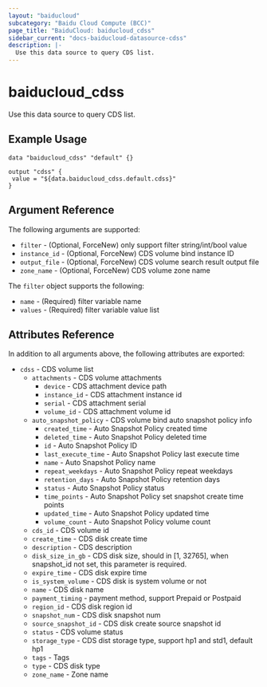 ```yaml
---
layout: "baiducloud"
subcategory: "Baidu Cloud Compute (BCC)"
page_title: "BaiduCloud: baiducloud_cdss"
sidebar_current: "docs-baiducloud-datasource-cdss"
description: |-
  Use this data source to query CDS list.
---
```


# baiducloud_cdss

Use this data source to query CDS list.

## Example Usage

```hcl
data "baiducloud_cdss" "default" {}

output "cdss" {
 value = "${data.baiducloud_cdss.default.cdss}"
}
```

## Argument Reference

The following arguments are supported:

* `filter` - (Optional, ForceNew) only support filter string/int/bool value
* `instance_id` - (Optional, ForceNew) CDS volume bind instance ID
* `output_file` - (Optional, ForceNew) CDS volume search result output file
* `zone_name` - (Optional, ForceNew) CDS volume zone name

The `filter` object supports the following:

* `name` - (Required) filter variable name
* `values` - (Required) filter variable value list

## Attributes Reference

In addition to all arguments above, the following attributes are exported:

* `cdss` - CDS volume list
  * `attachments` - CDS volume attachments
    * `device` - CDS attachment device path
    * `instance_id` - CDS attachment instance id
    * `serial` - CDS attachment serial
    * `volume_id` - CDS attachment volume id
  * `auto_snapshot_policy` - CDS volume bind auto snapshot policy info
    * `created_time` - Auto Snapshot Policy created time
    * `deleted_time` - Auto Snapshot Policy deleted time
    * `id` - Auto Snapshot Policy ID
    * `last_execute_time` - Auto Snapshot Policy last execute time
    * `name` - Auto Snapshot Policy name
    * `repeat_weekdays` - Auto Snapshot Policy repeat weekdays
    * `retention_days` - Auto Snapshot Policy retention days
    * `status` - Auto Snapshot Policy status
    * `time_points` - Auto Snapshot Policy set snapshot create time points
    * `updated_time` - Auto Snapshot Policy updated time
    * `volume_count` - Auto Snapshot Policy volume count
  * `cds_id` - CDS volume id
  * `create_time` - CDS disk create time
  * `description` - CDS description
  * `disk_size_in_gb` - CDS disk size, should in [1, 32765], when snapshot_id not set, this parameter is required.
  * `expire_time` - CDS disk expire time
  * `is_system_volume` - CDS disk is system volume or not
  * `name` - CDS disk name
  * `payment_timing` - payment method, support Prepaid or Postpaid
  * `region_id` - CDS disk region id
  * `snapshot_num` - CDS disk snapshot num
  * `source_snapshot_id` - CDS disk create source snapshot id
  * `status` - CDS volume status
  * `storage_type` - CDS dist storage type, support hp1 and std1, default hp1
  * `tags` - Tags
  * `type` - CDS disk type
  * `zone_name` - Zone name


